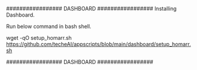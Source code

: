 ################# DASHBOARD #################
Installing Dashboard.

Run below command in bash shell.

wget -qO setup_homarr.sh https://github.com/techeAI/appscripts/blob/main/dashboard/setup_homarr.sh




################# DASHBOARD #################
